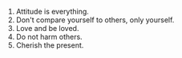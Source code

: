 
1. Attitude is everything.
1. Don't compare yourself to others, only yourself.
1. Love and be loved.
1. Do not harm others.
1. Cherish the present.
